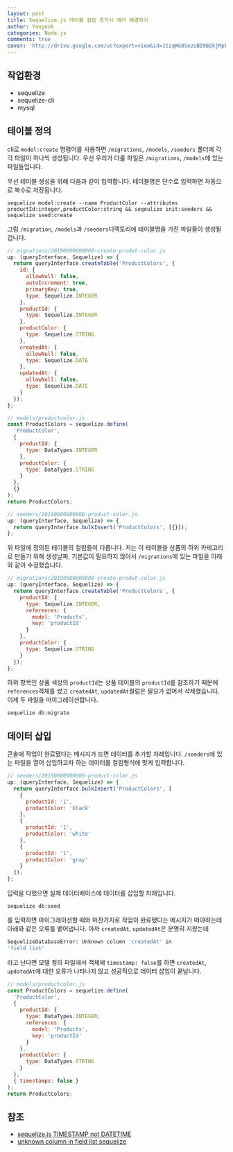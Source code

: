 ```yaml
---
layout: post
title: Sequelize.js 테이블 컬럼 추가시 에러 해결하기
author: Yangeok
categories: Node.js
comments: true
cover: 'http://drive.google.com/uc?export=view&id=1tzqWG8SozuBI9BZkjMpkLxG-T84MbHt2'
---
```


## 작업환경

- sequelize
- sequelize-cli
- mysql

## 테이블 정의

cli로 `model:create` 명령어를 사용하면 `/migrations`, `/models`, `/seeders` 폴더에 각각 파일이 하나씩 생성됩니다. 우선 우리가 다룰 파일은 `/migrations`, `/models`에 있는 파일들입니다.

우선 테이블 생성을 위해 다음과 같이 입력합니다. 테이블명은 단수로 입력하면 자동으로 복수로 저장됩니다.

`sequelize model:create --name ProductColor --attributes productId:integer,productColor:string && seqeulize init:seeders && sequelize seed:create`

그럼 `/migration`, `/models`과 `/seeders`디렉토리에 테이블명을 가진 파일들이 생성될겁니다.

```js
// migrations/20190000000000-create-produt-color.js
up: (queryInterface, Sequelize) => {
  return queryInterface.createTable('ProductColors', {
    id: {
      allowNull: false,
      autoIncrement: true,
      primaryKey: true,
      type: Sequelize.INTEGER
    },
    productId: {
      type: Sequelize.INTEGER
    },
    productColor: {
      type: Sequelize.STRING
    },
    createdAt: {
      allowNull: false,
      type: Sequelize.DATE
    },
    updatedAt: {
      allowNull: false,
      type: Sequelize.DATE
    }
  });
};

// models/productcolor.js
const ProductColors = sequelize.define(
  'ProductColor',
  {
    productId: {
      type: DataTypes.INTEGER
    },
    productColor: {
      type: DataTypes.STRING
    }
  },
  {}
);
return ProductColors;

// seeders/20190000000000-product-color.js
up: (queryInterface, Sequelize) => {
  return queryInterface.bulkInsert('ProductColors', [{}]);
};
```

위 파일에 정의된 테이블의 컬럼들이 다릅니다. 저는 이 테이블을 상품의 하위 카테고리로 만들기 위해 생성날짜, 기본값이 필요하지 않아서 `/migrations`에 있는 파일을 아래와 같이 수정했습니다.

```js
// migrations/20190000000000-create-produt-color.js
up: (queryInterface, Sequelize) => {
  return queryInterface.createTable('ProductColors', {
    productId: {
      type: Sequelize.INTEGER,
      references: {
        model: 'Products',
        key: 'productId'
      }
    },
    productColor: {
      type: Sequelize.STRING
    }
  });
};
```

하위 항목인 상품 색상의 `productId`는 상품 테이블의 `productId`를 참조하기 때문에 `references`객체를 썼고 `createdAt`, `updatedAt`컬럼은 필요가 없어서 삭제했습니다. 이제 두 파일을 마이그레이션합니다.

`sequelize db:migrate`

## 데이터 삽입

콘솔에 작업이 완료됐다는 메시지가 뜨면 데이터를 추가할 차례입니다. `/seeders`에 있는 파일을 열어 삽입하고자 하는 데이터를 컬럼형식에 맞게 입력합니다.

```js
// seeders/20190000000000-product-color.js
up: (queryInterface, Sequelize) => {
  return queryInterface.bulkInsert('ProductColors', [
    {
      productId: '1',
      productColor: 'black'
    },
    {
      productId: '1',
      productColor: 'white'
    },
    {
      productId: '1',
      productColor: 'gray'
    }
  ]);
};
```

입력을 다했으면 실제 데이터베이스에 데이터를 삽입할 차례입니다.

`sequelize db:seed`

를 입력하면 마이그레이션할 때와 마찬가지로 작업이 완료됐다는 메시지가 떠야하는데 아래와 같은 오류를 뱉어냅니다. 아까 `createdAt`, `updatedAt`은 분명히 지웠는데

```sh
SequelizeDatabaseError: Unknown column 'createdAt' in
'field list'
```

라고 난다면 모델 정의 파일에서 객체에 `timestamp: false`를 하면 `createdAt`, `updatedAt`에 대한 오류가 나타나지 않고 성공적으로 데이터 삽입이 끝납니다.

```js
// models/productcolor.js
const ProductColors = sequelize.define(
  'ProductColor',
  {
    productId: {
      type: DataTypes.INTEGER,
      references: {
        model: 'Products',
        key: 'productId'
      }
    },
    productColor: {
      type: DataTypes.STRING
    }
  },
  { timestamps: false }
);
return ProductColors;
```

## 참조

- [sequelize.js TIMESTAMP not DATETIME](https://stackoverflow.com/questions/29652538/sequelize-js-timestamp-not-datetime)
- [unknown column in field list sequelize](https://stackoverflow.com/questions/50456128/unknown-column-in-field-list-sequelize)
